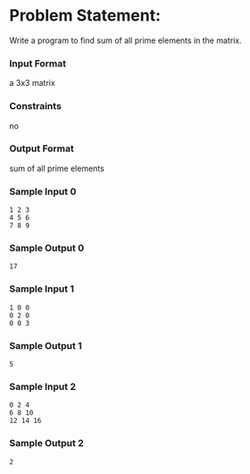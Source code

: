 # Problem Statement:

Write a program to find sum of all prime elements in the matrix.

### Input Format

a 3x3 matrix

### Constraints

no

### Output Format

sum of all prime elements

### Sample Input 0
```
1 2 3
4 5 6
7 8 9
```
### Sample Output 0
```
17
```
### Sample Input 1
```
1 0 0
0 2 0
0 0 3
```
### Sample Output 1
```
5
```
### Sample Input 2
```
0 2 4
6 8 10
12 14 16
```
### Sample Output 2
```
2
```
